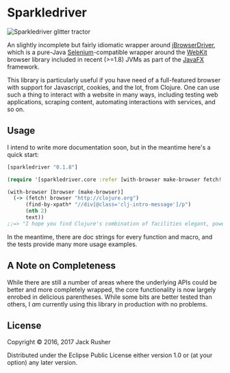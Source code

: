 # Sparkledriver

![Sparkledriver glitter tractor](https://raw.githubusercontent.com/jackrusher/sparkledriver/master/assets/SparkleDriver.jpg)

An slightly incomplete but fairly idiomatic wrapper
around
[jBrowserDriver](https://github.com/MachinePublishers/jBrowserDriver),
which is a pure-Java [Selenium]()-compatible wrapper around
the [WebKit](https://webkit.org) browser library included in recent
(>=1.8) JVMs as part of
the
[JavaFX](http://docs.oracle.com/javase/8/javafx/get-started-tutorial/jfx-overview.htm#JFXST784) framework.

This library is particularly useful if you have need of a
full-featured browser with support for Javascript, cookies, and the
lot, from Clojure. One can use such a thing to interact with a website
in many ways, including testing web applications, scraping content,
automating interactions with services, and so on.

## Usage

I intend to write more documentation soon, but in the meantime here's
a quick start:

``` clojure
[sparkledriver "0.1.8"]
```

``` clojure
(require '[sparkledriver.core :refer [with-browser make-browser fetch! find-by-xpath* text]])

(with-browser [browser (make-browser)]
  (-> (fetch! browser "http://clojure.org")
      (find-by-xpath* "//div[@class='clj-intro-message']/p")
      (nth 2)
      text))
;;=> "I hope you find Clojure's combination of facilities elegant, powerful, practical and fun to use."
```

In the meantime, there are doc strings for every function and macro,
and the tests provide many more usage examples.

## A Note on Completeness

While there are still a number of areas where the underlying APIs
could be better and more completely wrapped, the core functionality is
now largely enrobed in delicious parentheses. While some bits are
better tested than others, I *am* currently using this library in
production with no problems.

## License

Copyright © 2016, 2017 Jack Rusher

Distributed under the Eclipse Public License either version 1.0 or (at
your option) any later version.
